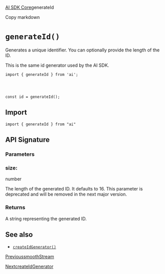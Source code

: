 [AI SDK Core](/docs/ai-sdk-core)generateId

Copy markdown

# `generateId()`

Generates a unique identifier. You can optionally provide the length of the
ID.

This is the same id generator used by the AI SDK.

    
    
    import { generateId } from 'ai';
    
    
    
    
    const id = generateId();

## Import

    
    
    import { generateId } from "ai"

## API Signature

### Parameters

### size:

number

The length of the generated ID. It defaults to 16. This parameter is
deprecated and will be removed in the next major version.

### Returns

A string representing the generated ID.

## See also

  * [`createIdGenerator()`](/docs/reference/ai-sdk-core/create-id-generator)

[PrevioussmoothStream](/docs/reference/ai-sdk-core/smooth-stream)

[NextcreateIdGenerator](/docs/reference/ai-sdk-core/create-id-generator)

